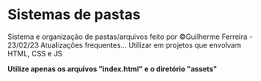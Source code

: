 # Sistemas de pastas
Sistema e organização de pastas/arquivos feito por &copy;Guilherme Ferreira - 23/02/23
Atualizações frequentes...
Utilizar em projetos que envolvam HTML, CSS e JS

**Utilize apenas os arquivos "index.html" e o diretório "assets"**
